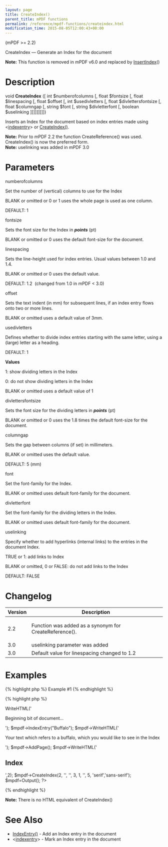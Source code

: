 ```yaml
---
layout: page
title: CreateIndex()
parent_title: mPDF functions
permalink: /reference/mpdf-functions/createindex.html
modification_time: 2015-08-05T12:00:43+00:00
---
```


<p>(mPDF &gt;= 2.2)</p>
<p>CreateIndex — Generate an Index for the document</p>

<div class="alert alert-info" role="alert"><strong>Note:</strong> This function is removed in mPDF v6.0 and replaced by <a href="{{ "/reference/mpdf-functions/insertindex.html" | prepend: site.baseurl }}">InsertIndex</a>()</div>

# Description

<p class="manual_block">void <b>CreateIndex</b> ([ int <span class="parameter">$numberofcolumns</span> [, float <span class="parameter">$fontsize</span> [, float <span class="parameter">$linespacing</span> [, float <span class="parameter">$offset</span> [, int <span class="parameter">$usedivletters</span> [, float <span class="parameter">$divlettersfontsize</span> [, float <span class="parameter">$columngap</span> [, string <span class="parameter">$font</span> [, string <span class="parameter">$divletterfont</span> [, boolean <span class="parameter">$uselinking</span> ]]]]]]]]])</p>
<p>Inserts an Index for the document based on index entries made using &lt;<a href="{{ "/reference/html-control-tags/tocentry.html" | prepend: site.baseurl }}">indexentry</a>&gt; or <a href="{{ "/reference/mpdf-functions/tocpagebreak.html" | prepend: site.baseurl }}">CreateIndex()</a>.</p>

<div class="alert alert-info" role="alert"><strong>Note:</strong> Prior to mPDF 2.2 the function CreateReference() was used. CreateIndex() is now the preferred form.</div>

<div class="alert alert-info" role="alert"><strong>Note:</strong> <span class="parameter">uselinking</span> was added in mPDF 3.0</div>

# Parameters

<p class="manual_param_dt"><span class="parameter">numberofcolumns</span></p>
<p class="manual_param_dd">Set the number of (vertical) columns to use for the Index

<span class="smallblock">BLANK</span>&nbsp;or omitted or 0 or 1 uses the whole page is used as one column.

<span class="smallblock">DEFAULT</span>: 1</p>
<p class="manual_param_dt"><span class="parameter">fontsize</span></p>
<p class="manual_param_dd">Sets the font size for the Index in <b><i>points</i></b> (pt)

<span class="smallblock">BLANK</span>&nbsp;or omitted or 0 uses the default font-size for the document.</p>
<p class="manual_param_dt"><span class="parameter">linespacing</span></p>
<p class="manual_param_dd">Sets the line-height used for index entries. Usual values between 1.0 and 1.4.

<span class="smallblock">BLANK</span>&nbsp;or omitted or 0 uses the default value.

<span class="smallblock">DEFAULT</span>: 1.2&nbsp; (changed from 1.0 in mPDF &lt; 3.0)</p>
<p class="manual_param_dt"><span class="parameter">offset</span></p>
<p class="manual_param_dd">Sets the text indent&nbsp;(in mm) for subsequent&nbsp;lines, if an index entry flows onto&nbsp;two or more lines.

<span class="smallblock">BLANK</span>&nbsp;or omitted uses a default value of 3mm.</p>
<p class="manual_param_dt"><span class="parameter">usedivletters</span></p>
<p class="manual_param_dd">Defines whether to divide index entries starting with the same letter, using a (large) letter as a heading.

<span class="smallblock">DEFAULT</span>: 1</p>
<p class="manual_param_dd"><b>Values</b>

1: show dividing letters in the Index

0: do not show dividing letters in the Index

<span class="smallblock">BLANK</span>&nbsp;or omitted uses a default value of 1</p>
<p class="manual_param_dt"><span class="parameter">divlettersfontsize</span></p>
<p class="manual_param_dd">Sets the font size for the dividing letters in <b><i>points</i></b> (pt)

<span class="smallblock">BLANK</span>&nbsp;or omitted or 0 uses the 1.8 times the default font-size for the document.</p>
<p class="manual_param_dt"><span class="parameter">columngap</span></p>
<p class="manual_param_dd">Sets the gap between columns (if set) in millimeters.

<span class="smallblock">BLANK</span>&nbsp;or omitted uses the default value.

<span class="smallblock">DEFAULT</span>: 5 (mm)</p>
<p class="manual_param_dt"><span class="parameter">font </span></p>
<p class="manual_param_dd">Set the font-family for the Index.

<span class="smallblock">BLANK</span>&nbsp;or omitted uses default font-family for the document.</p>
<p class="manual_param_dt"><span class="parameter">divletterfont </span></p>
<p class="manual_param_dd">Set the font-family for the dividing letters in the Index.

<span class="smallblock">BLANK</span>&nbsp;or omitted uses default font-family for the document.</p>
<p class="manual_param_dt"><span class="parameter">uselinking</span></p>
<p class="manual_param_dd">Specify whether to add hyperlinks (internal links) to the entries in the document Index.

<span class="smallblock">TRUE</span> or 1: add links to Index 

<span class="smallblock">BLANK</span>&nbsp;or omitted, 0 or <span class="smallblock">FALSE</span>: do not add links to the Index

<span class="smallblock">DEFAULT</span>: <span class="smallblock">FALSE</span></p>

# Changelog

<table class="table"> <thead>
<tr> <th>Version</th><th>Description</th> </tr>
</thead> <tbody>
<tr>
<td>2.2</td>
<td>
<p>Function was added as a synonym for CreateReference().</p>
</td>
</tr>
<tr>
<td>3.0</td>
<td><span class="parameter">uselinking</span> parameter was added</td>
</tr>
<tr>
<td>3.0</td>
<td>Default value for <span class="parameter">linespacing</span> changed to 1.2</td>
</tr>
</tbody> </table>

# Examples

{% highlight php %}
Example #1
{% endhighlight %}

{% highlight php %}
<?php

<?php

$mpdf=new mPDF();

$mpdf->WriteHTML('<p>Beginning bit of document...</p>');

$mpdf->IndexEntry("Buffalo");

$mpdf->WriteHTML('<p>Your text which refers to a buffalo, which you would like to see in the Index</p>');

$mpdf->AddPage();    

$mpdf->WriteHTML('<h2>Index</h2>',2);

$mpdf->CreateIndex(2, '', '', 3, 1, '', 5, 'serif','sans-serif');

$mpdf=Output();

?>
{% endhighlight %}

<div class="alert alert-info" role="alert"><strong>Note:</strong> There is no HTML equivalent of CreateIndex()</div>

# See Also

<ul>
<li class="manual_boxlist"><a href="{{ "/reference/mpdf-functions/indexentry.html" | prepend: site.baseurl }}">IndexEntry()</a> - Add an Index entry in the document </li>
<li class="manual_boxlist">&lt;<a href="{{ "/reference/html-control-tags/tocentry.html" | prepend: site.baseurl }}">indexentry</a>&gt; - Mark an Index entry in the document </li>
</ul>
